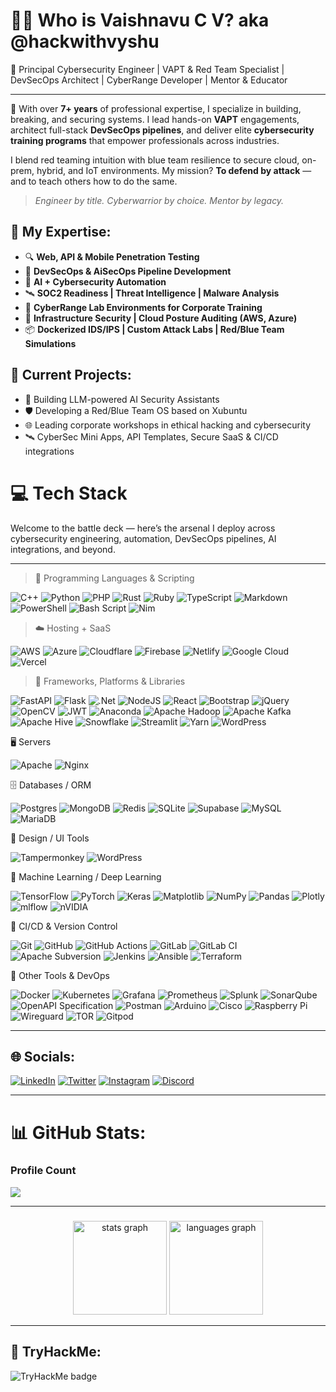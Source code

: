 # 👨‍💻 Who is Vaishnavu C V? aka @hackwithvyshu

🚨 Principal Cybersecurity Engineer | VAPT & Red Team Specialist | DevSecOps Architect | CyberRange Developer | Mentor & Educator

---

🔐 With over **7+ years** of professional expertise, I specialize in building, breaking, and securing systems. I lead hands-on **VAPT** engagements, architect full-stack **DevSecOps pipelines**, and deliver elite **cybersecurity training programs** that empower professionals across industries.

I blend red teaming intuition with blue team resilience to secure cloud, on-prem, hybrid, and IoT environments. My mission? **To defend by attack** — and to teach others how to do the same.

> _Engineer by title. Cyberwarrior by choice. Mentor by legacy._

## 🧠 My Expertise:
- 🔍 **Web, API & Mobile Penetration Testing**
- 🔐 **DevSecOps & AiSecOps Pipeline Development**
- 🧬 **AI + Cybersecurity Automation**
- 🛰 **SOC2 Readiness | Threat Intelligence | Malware Analysis**
- 🧪 **CyberRange Lab Environments for Corporate Training**
- 🧱 **Infrastructure Security | Cloud Posture Auditing (AWS, Azure)**
- 📦 **Dockerized IDS/IPS | Custom Attack Labs | Red/Blue Team Simulations**

## 🚀 Current Projects:
- 🧠 Building LLM-powered AI Security Assistants
- 🛡 Developing a Red/Blue Team OS based on Xubuntu
- 🌐 Leading corporate workshops in ethical hacking and cybersecurity
- 🛰 CyberSec Mini Apps, API Templates, Secure SaaS & CI/CD integrations

# 💻 Tech Stack

Welcome to the battle deck — here’s the arsenal I deploy across cybersecurity engineering, automation, DevSecOps pipelines, AI integrations, and beyond.

---
> 🧠 Programming Languages & Scripting

![C++](https://img.shields.io/badge/c++-%2300599C.svg?style=flat&logo=c%2B%2B&logoColor=white)
![Python](https://img.shields.io/badge/python-3670A0?style=flat&logo=python&logoColor=ffdd54)
![PHP](https://img.shields.io/badge/php-%23777BB4.svg?style=flat&logo=php&logoColor=white)
![Rust](https://img.shields.io/badge/rust-%23000000.svg?style=flat&logo=rust&logoColor=white)
![Ruby](https://img.shields.io/badge/ruby-%23CC342D.svg?style=flat&logo=ruby&logoColor=white)
![TypeScript](https://img.shields.io/badge/typescript-%23007ACC.svg?style=flat&logo=typescript&logoColor=white)
![Markdown](https://img.shields.io/badge/markdown-%23000000.svg?style=flat&logo=markdown&logoColor=white)
![PowerShell](https://img.shields.io/badge/PowerShell-%235391FE.svg?style=flat&logo=powershell&logoColor=white)
![Bash Script](https://img.shields.io/badge/bash_script-%23121011.svg?style=flat&logo=gnu-bash&logoColor=white)
![Nim](https://img.shields.io/badge/nim-%23FFE953.svg?style=flat&logo=nim&logoColor=white)

> ☁️ Hosting + SaaS</strong></summary>

![AWS](https://img.shields.io/badge/AWS-%23FF9900.svg?style=flat&logo=amazon-aws&logoColor=white)
![Azure](https://img.shields.io/badge/azure-%230072C6.svg?style=flat&logo=microsoftazure&logoColor=white)
![Cloudflare](https://img.shields.io/badge/Cloudflare-F38020?style=flat&logo=Cloudflare&logoColor=white)
![Firebase](https://img.shields.io/badge/firebase-%23039BE5.svg?style=flat&logo=firebase)
![Netlify](https://img.shields.io/badge/netlify-%23000000.svg?style=flat&logo=netlify&logoColor=#00C7B7)
![Google Cloud](https://img.shields.io/badge/GoogleCloud-%234285F4.svg?style=flat&logo=google-cloud&logoColor=white)
![Vercel](https://img.shields.io/badge/vercel-%23000000.svg?style=flat&logo=vercel&logoColor=white)

> 🧱 Frameworks, Platforms & Libraries

![FastAPI](https://img.shields.io/badge/FastAPI-005571?style=flat&logo=fastapi)
![Flask](https://img.shields.io/badge/flask-%23000.svg?style=flat&logo=flask&logoColor=white)
![.Net](https://img.shields.io/badge/.NET-5C2D91?style=flat&logo=.net&logoColor=white)
![NodeJS](https://img.shields.io/badge/node.js-6DA55F?style=flat&logo=node.js&logoColor=white)
![React](https://img.shields.io/badge/react-%2320232a.svg?style=flat&logo=react&logoColor=%2361DAFB)
![Bootstrap](https://img.shields.io/badge/bootstrap-%238511FA.svg?style=flat&logo=bootstrap&logoColor=white)
![jQuery](https://img.shields.io/badge/jquery-%230769AD.svg?style=flat&logo=jquery&logoColor=white)
![OpenCV](https://img.shields.io/badge/opencv-%23white.svg?style=flat&logo=opencv&logoColor=white)
![JWT](https://img.shields.io/badge/JWT-black?style=flat&logo=JSON%20web%20tokens)
![Anaconda](https://img.shields.io/badge/Anaconda-%2344A833.svg?style=flat&logo=anaconda&logoColor=white)
![Apache Hadoop](https://img.shields.io/badge/Apache%20Hadoop-66CCFF?style=flat&logo=apachehadoop&logoColor=black)
![Apache Kafka](https://img.shields.io/badge/Apache%20Kafka-000?style=flat&logo=apachekafka)
![Apache Hive](https://img.shields.io/badge/Apache%20Hive-FDEE21?style=flat&logo=apachehive&logoColor=black)
![Snowflake](https://img.shields.io/badge/snowflake-%2329B5E8.svg?style=flat&logo=snowflake&logoColor=white)
![Streamlit](https://img.shields.io/badge/Streamlit-%23FE4B4B.svg?style=flat&logo=streamlit&logoColor=white)
![Yarn](https://img.shields.io/badge/yarn-%232C8EBB.svg?style=flat&logo=yarn&logoColor=white)
![WordPress](https://img.shields.io/badge/WordPress-%23117AC9.svg?style=flat&logo=WordPress&logoColor=white)

🖥 Servers

![Apache](https://img.shields.io/badge/apache-%23D42029.svg?style=flat&logo=apache&logoColor=white)
![Nginx](https://img.shields.io/badge/nginx-%23009639.svg?style=flat&logo=nginx&logoColor=white)

🗄 Databases / ORM

![Postgres](https://img.shields.io/badge/postgres-%23316192.svg?style=flat&logo=postgresql&logoColor=white)
![MongoDB](https://img.shields.io/badge/MongoDB-%234ea94b.svg?style=flat&logo=mongodb&logoColor=white)
![Redis](https://img.shields.io/badge/redis-%23DD0031.svg?style=flat&logo=redis&logoColor=white)
![SQLite](https://img.shields.io/badge/sqlite-%2307405e.svg?style=flat&logo=sqlite&logoColor=white)
![Supabase](https://img.shields.io/badge/Supabase-3ECF8E?style=flat&logo=supabase&logoColor=white)
![MySQL](https://img.shields.io/badge/mysql-4479A1.svg?style=flat&logo=mysql&logoColor=white)
![MariaDB](https://img.shields.io/badge/MariaDB-003545?style=flat&logo=mariadb&logoColor=white)

🎨 Design / UI Tools

![Tampermonkey](https://img.shields.io/badge/tampermonkey-%2300485B.svg?style=flat&logo=tampermonkey&logoColor=white)
![WordPress](https://img.shields.io/badge/WordPress-%23117AC9.svg?style=flat&logo=WordPress&logoColor=white)

🤖 Machine Learning / Deep Learning

![TensorFlow](https://img.shields.io/badge/TensorFlow-%23FF6F00.svg?style=flat&logo=TensorFlow&logoColor=white)
![PyTorch](https://img.shields.io/badge/PyTorch-%23EE4C2C.svg?style=flat&logo=PyTorch&logoColor=white)
![Keras](https://img.shields.io/badge/Keras-%23D00000.svg?style=flat&logo=Keras&logoColor=white)
![Matplotlib](https://img.shields.io/badge/Matplotlib-%23ffffff.svg?style=flat&logo=Matplotlib&logoColor=black)
![NumPy](https://img.shields.io/badge/numpy-%23013243.svg?style=flat&logo=numpy&logoColor=white)
![Pandas](https://img.shields.io/badge/pandas-%23150458.svg?style=flat&logo=pandas&logoColor=white)
![Plotly](https://img.shields.io/badge/Plotly-%233F4F75.svg?style=flat&logo=plotly&logoColor=white)
![mlflow](https://img.shields.io/badge/mlflow-%23d9ead3.svg?style=flat&logo=numpy&logoColor=blue)
![nVIDIA](https://img.shields.io/badge/nVIDIA-%2376B900.svg?style=flat&logo=nVIDIA&logoColor=white)

🔁 CI/CD & Version Control

![Git](https://img.shields.io/badge/git-%23F05033.svg?style=flat&logo=git&logoColor=white)
![GitHub](https://img.shields.io/badge/github-%23121011.svg?style=flat&logo=github&logoColor=white)
![GitHub Actions](https://img.shields.io/badge/github%20actions-%232671E5.svg?style=flat&logo=githubactions&logoColor=white)
![GitLab](https://img.shields.io/badge/gitlab-%23181717.svg?style=flat&logo=gitlab&logoColor=white)
![GitLab CI](https://img.shields.io/badge/gitlab%20CI-%23181717.svg?style=flat&logo=gitlab&logoColor=white)
![Apache Subversion](https://img.shields.io/badge/subversion-%23809CC9.svg?style=flat&logo=subversion&logoColor=white)
![Jenkins](https://img.shields.io/badge/jenkins-%232C5263.svg?style=flat&logo=jenkins&logoColor=white)
![Ansible](https://img.shields.io/badge/ansible-%231A1918.svg?style=flat&logo=ansible&logoColor=white)
![Terraform](https://img.shields.io/badge/terraform-%235835CC.svg?style=flat&logo=terraform&logoColor=white)

🧰 Other Tools & DevOps

![Docker](https://img.shields.io/badge/docker-%230db7ed.svg?style=flat&logo=docker&logoColor=white)
![Kubernetes](https://img.shields.io/badge/kubernetes-%23326ce5.svg?style=flat&logo=kubernetes&logoColor=white)
![Grafana](https://img.shields.io/badge/grafana-%23F46800.svg?style=flat&logo=grafana&logoColor=white)
![Prometheus](https://img.shields.io/badge/Prometheus-E6522C?style=flat&logo=Prometheus&logoColor=white)
![Splunk](https://img.shields.io/badge/splunk-%23000000.svg?style=flat&logo=splunk&logoColor=white)
![SonarQube](https://img.shields.io/badge/SonarQube-black?style=flat&logo=sonarqube&logoColor=4E9BCD)
![OpenAPI Specification](https://img.shields.io/badge/openapiinitiative-%23000000.svg?style=flat&logo=openapiinitiative&logoColor=white)
![Postman](https://img.shields.io/badge/Postman-FF6C37?style=flat&logo=postman&logoColor=white)
![Arduino](https://img.shields.io/badge/-Arduino-00979D?style=flat&logo=Arduino&logoColor=white)
![Cisco](https://img.shields.io/badge/cisco-%23049fd9.svg?style=flat&logo=cisco&logoColor=black)
![Raspberry Pi](https://img.shields.io/badge/-Raspberry_Pi-C51A4A?style=flat&logo=Raspberry-Pi)
![Wireguard](https://img.shields.io/badge/wireguard-%2388171A.svg?style=flat&logo=wireguard&logoColor=white)
![TOR](https://img.shields.io/badge/tor-%237E4798.svg?style=flat&logo=tor-project&logoColor=white)
![Gitpod](https://img.shields.io/badge/gitpod-f06611.svg?style=flat&logo=gitpod&logoColor=white)


---
## 🌐 Socials:
[![LinkedIn](https://img.shields.io/badge/LinkedIn-%230077B5.svg?logo=linkedin&logoColor=white)](https://linkedin.com/in/vaishnavucv)
[![Twitter](https://img.shields.io/badge/Twitter-%231DA1F2.svg?logo=Twitter&logoColor=white)](https://twitter.com/vaishnavucv)
[![Instagram](https://img.shields.io/badge/Instagram-%23E4405F.svg?logo=Instagram&logoColor=white)](https://instagram.com/hack_with_vyshu)
[![Discord](https://img.shields.io/discord/1171385981501456394?label=Discord)](https://discord.gg/bFkdWjgCdF)

---
# 📊 GitHub Stats:
### Profile Count
[![](https://visitcount.itsvg.in/api?id=vaishnavucv&label=Profile%20Views&color=0&icon=0&pretty=false)](https://visitcount.itsvg.in)

---
###
<div align="center">
  <img src="https://github-readme-stats.vercel.app/api?username=vaishnavucv&hide_title=false&hide_rank=false&show_icons=true&include_all_commits=true&count_private=true&disable_animations=false&theme=dracula&locale=en&hide_border=false&order=1" height="150" alt="stats graph"  />
  <img src="https://github-readme-stats.vercel.app/api/top-langs?username=vaishnavucv&locale=en&hide_title=false&layout=compact&card_width=320&langs_count=5&theme=dracula&hide_border=false&order=2" height="150" alt="languages graph"  />
</div>

---
## 🧪 TryHackMe:
<img src="https://tryhackme-badges.s3.amazonaws.com/hackwithvyshu.png" alt="TryHackMe badge" />

